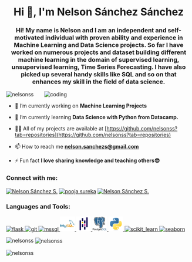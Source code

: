 <h1 align="center">Hi 👋, I'm Nelson Sánchez Sánchez</h1>
<h3 align="center">Hi! My name is Nelson and I am an independent and self-motivated individual with proven ability and experience in Machine Learning and Data Science projects. So far I have worked on numerous projects and dataset building different machine learning in the domain of supervised learning, unsupervised learning, Time Series Forecasting. I have also picked up several handy skills like SQL and so on that enhances my skill in the field of data science.</h3>


<img align="right" alt="coding" width="400" src="https://mir-s3-cdn-cf.behance.net/project_modules/disp/601014116770475.6068beff4640a.gif">

<p align="left"> <img src="https://komarev.com/ghpvc/?username=nelsonss&label=Profile%20views&color=0e75b6&style=flat" alt="nelsonss" /> </p>

- 🔭 I’m currently working on **Machine Learning Projects**

- 🌱 I’m currently learning **Data Science with Python from Datacamp.**

- 👨‍💻 All of my projects are available at [https://github.com/nelsonss?tab=repositories](https://github.com/nelsonss?tab=repositories)

- 📫 How to reach me **nelson.sanchezs@gmail.com**

- ⚡ Fun fact **I love sharing knowledge and teaching others😎**

<h3 align="left">Connect with me:</h3>
<p align="left">
<a href="https://www.linkedin.com/in/nelsonsanchezsanchez/" target="blank"><img align="center" src="https://raw.githubusercontent.com/rahuldkjain/github-profile-readme-generator/master/src/images/icons/Social/linked-in-alt.svg" alt="Nelson Sánchez S." height="30" width="40" /></a>
<a href="https://www.kaggle.com/nelsonss" target="blank"><img align="center" src="https://raw.githubusercontent.com/rahuldkjain/github-profile-readme-generator/master/src/images/icons/Social/kaggle.svg" alt="pooja sureka" height="30" width="40" /></a>
<a href="https://www.instagram.com/nelsonss/" target="blank"><img align="center" src="https://raw.githubusercontent.com/rahuldkjain/github-profile-readme-generator/master/src/images/icons/Social/instagram.svg" alt="Nelson Sánchez S." height="30" width="40" /></a>
</p>

<h3 align="left">Languages and Tools:</h3>
<p align="left"> <a href="https://flask.palletsprojects.com/" target="_blank" rel="noreferrer"> <img src="https://www.vectorlogo.zone/logos/pocoo_flask/pocoo_flask-icon.svg" alt="flask" width="40" height="40"/> </a> <a href="https://git-scm.com/" target="_blank" rel="noreferrer"> <img src="https://www.vectorlogo.zone/logos/git-scm/git-scm-icon.svg" alt="git" width="40" height="40"/> </a> <a href="https://www.microsoft.com/en-us/sql-server" target="_blank" rel="noreferrer"> <img src="https://www.svgrepo.com/show/303229/microsoft-sql-server-logo.svg" alt="mssql" width="40" height="40"/> </a> <a href="https://www.mysql.com/" target="_blank" rel="noreferrer"> <img src="https://raw.githubusercontent.com/devicons/devicon/master/icons/mysql/mysql-original-wordmark.svg" alt="mysql" width="40" height="40"/> </a> <a href="https://pandas.pydata.org/" target="_blank" rel="noreferrer"> <img src="https://raw.githubusercontent.com/devicons/devicon/2ae2a900d2f041da66e950e4d48052658d850630/icons/pandas/pandas-original.svg" alt="pandas" width="40" height="40"/> </a> <a href="https://www.postgresql.org" target="_blank" rel="noreferrer"> <img src="https://raw.githubusercontent.com/devicons/devicon/master/icons/postgresql/postgresql-original-wordmark.svg" alt="postgresql" width="40" height="40"/> </a> <a href="https://www.python.org" target="_blank" rel="noreferrer"> <img src="https://raw.githubusercontent.com/devicons/devicon/master/icons/python/python-original.svg" alt="python" width="40" height="40"/> </a> <a href="https://scikit-learn.org/" target="_blank" rel="noreferrer"> <img src="https://upload.wikimedia.org/wikipedia/commons/0/05/Scikit_learn_logo_small.svg" alt="scikit_learn" width="40" height="40"/> </a> <a href="https://seaborn.pydata.org/" target="_blank" rel="noreferrer"> <img src="https://seaborn.pydata.org/_images/logo-mark-lightbg.svg" alt="seaborn" width="40" height="40"/> </a> </p>

<p><img align="left" src="https://github-readme-stats.vercel.app/api/top-langs?username=nelsonss&show_icons=true&locale=en&layout=compact" alt="nelsonss" /></p>

<p>&nbsp;<img align="center" src="https://github-readme-stats.vercel.app/api?username=nelsonss&show_icons=true&locale=en" alt="nelsonss" /></p>

<p><img align="center" src="https://github-readme-streak-stats.herokuapp.com/?user=nelsonss&" alt="nelsonss" /></p>
